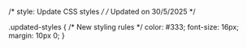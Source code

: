 /* style: Update CSS styles */
/* Updated on 30/5/2025 */

.updated-styles {
  /* New styling rules */
  color: #333;
  font-size: 16px;
  margin: 10px 0;
}